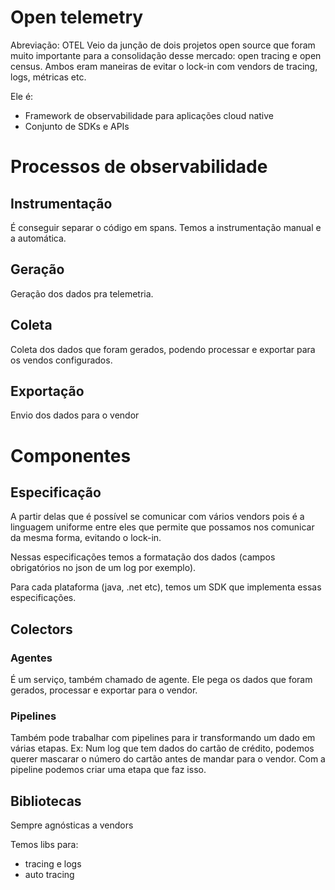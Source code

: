 # Open telemetry
Abreviação: OTEL
Veio da junção de dois projetos open source que foram muito importante para a consolidação desse mercado: open tracing e open census. Ambos eram maneiras de evitar o lock-in com vendors de tracing, logs, métricas etc.

Ele é:
 - Framework de observabilidade para aplicações cloud native
 - Conjunto de SDKs e APIs

# Processos de observabilidade
## Instrumentação
É conseguir separar o código em spans. Temos a instrumentação manual e a automática.

## Geração
Geração dos dados pra telemetria.

## Coleta
Coleta dos dados que foram gerados, podendo processar e exportar para os vendos configurados.

## Exportação
Envio dos dados para o vendor

# Componentes
## Especificação
A partir delas que é possível se comunicar com vários vendors pois é a linguagem uniforme entre eles que permite que possamos nos comunicar da mesma forma, evitando o lock-in.

Nessas especificações temos a formatação dos dados (campos obrigatórios no json de um log por exemplo).

Para cada plataforma (java, .net etc), temos um SDK que implementa essas especificações.

## Colectors
### Agentes
É um serviço, também chamado de agente. Ele pega os dados que foram gerados, processar e exportar para o vendor.

### Pipelines
Também pode trabalhar com pipelines para ir transformando um dado em várias etapas. Ex: Num log que tem dados do cartão de crédito, podemos querer mascarar o número do cartão antes de mandar para o vendor. Com a pipeline podemos criar uma etapa que faz isso.


## Bibliotecas
Sempre agnósticas a vendors

Temos libs para:
 - tracing e logs
 - auto tracing